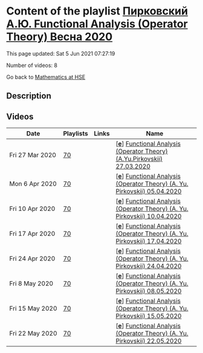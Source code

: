 # Content of the playlist [Пирковский А.Ю. Functional Analysis (Operator Theory)  Весна 2020](https://youtube.com/playlist?list=PLq3E5oubNNoBq6glJKdynm-p3UM1bYR21)

This page updated: Sat 5 Jun 2021 07:27:19

Number of videos: 8

Go back to [Mathematics at HSE](./README.md)

## Description



## Videos

|Date|Playlists|Links|Name|
|---|---|---|---|
| Fri&nbsp;27&nbsp;Mar&nbsp;2020 | [70](./playlists/70.md "Пирковский А.Ю. Functional Analysis (Operator Theory)  Весна 2020") |  | [[**e**](https://studio.youtube.com/video/a9P-LnwzM2Q/edit)] [Functional Analysis (Operator Theory) (A.Yu.Pirkovskii) 27.03.2020](https://youtube.com/watch?v=a9P-LnwzM2Q&list=PLq3E5oubNNoBq6glJKdynm-p3UM1bYR21 "Функциональный анализ (теория операторов) (А.Ю.Пирковский) Видеозапись 1-ая") |
| Mon&nbsp;6&nbsp;Apr&nbsp;2020 | [70](./playlists/70.md "Пирковский А.Ю. Functional Analysis (Operator Theory)  Весна 2020") |  | [[**e**](https://studio.youtube.com/video/L83wKiUApiQ/edit)] [Functional Analysis (Operator Theory) (A. Yu. Pirkovskii) 05.04.2020](https://youtube.com/watch?v=L83wKiUApiQ&list=PLq3E5oubNNoBq6glJKdynm-p3UM1bYR21 "") |
| Fri&nbsp;10&nbsp;Apr&nbsp;2020 | [70](./playlists/70.md "Пирковский А.Ю. Functional Analysis (Operator Theory)  Весна 2020") |  | [[**e**](https://studio.youtube.com/video/aX_liRLMLb8/edit)] [Functional Analysis (Operator Theory) (A. Yu. Pirkovskii) 10.04.2020](https://youtube.com/watch?v=aX_liRLMLb8&list=PLq3E5oubNNoBq6glJKdynm-p3UM1bYR21 "") |
| Fri&nbsp;17&nbsp;Apr&nbsp;2020 | [70](./playlists/70.md "Пирковский А.Ю. Functional Analysis (Operator Theory)  Весна 2020") |  | [[**e**](https://studio.youtube.com/video/Erq3mRj2tdU/edit)] [Functional Analysis (Operator Theory) (A. Yu. Pirkovskii) 17.04.2020](https://youtube.com/watch?v=Erq3mRj2tdU&list=PLq3E5oubNNoBq6glJKdynm-p3UM1bYR21 "") |
| Fri&nbsp;24&nbsp;Apr&nbsp;2020 | [70](./playlists/70.md "Пирковский А.Ю. Functional Analysis (Operator Theory)  Весна 2020") |  | [[**e**](https://studio.youtube.com/video/x94R4D2GeFg/edit)] [Functional Analysis (Operator Theory) (A. Yu. Pirkovskii) 24.04.2020](https://youtube.com/watch?v=x94R4D2GeFg&list=PLq3E5oubNNoBq6glJKdynm-p3UM1bYR21 "") |
| Fri&nbsp;8&nbsp;May&nbsp;2020 | [70](./playlists/70.md "Пирковский А.Ю. Functional Analysis (Operator Theory)  Весна 2020") |  | [[**e**](https://studio.youtube.com/video/QVev3E_W5W0/edit)] [Functional Analysis (Operator Theory) (A. Yu. Pirkovskii) 08.05.2020](https://youtube.com/watch?v=QVev3E_W5W0&list=PLq3E5oubNNoBq6glJKdynm-p3UM1bYR21 "") |
| Fri&nbsp;15&nbsp;May&nbsp;2020 | [70](./playlists/70.md "Пирковский А.Ю. Functional Analysis (Operator Theory)  Весна 2020") |  | [[**e**](https://studio.youtube.com/video/og3M7VEoj60/edit)] [Functional Analysis (Operator Theory) (A. Yu. Pirkovskii) 15.05.2020](https://youtube.com/watch?v=og3M7VEoj60&list=PLq3E5oubNNoBq6glJKdynm-p3UM1bYR21 "") |
| Fri&nbsp;22&nbsp;May&nbsp;2020 | [70](./playlists/70.md "Пирковский А.Ю. Functional Analysis (Operator Theory)  Весна 2020") |  | [[**e**](https://studio.youtube.com/video/1mSgEm8IJN8/edit)] [Functional Analysis (Operator Theory) (A. Yu. Pirkovskii) 22.05.2020](https://youtube.com/watch?v=1mSgEm8IJN8&list=PLq3E5oubNNoBq6glJKdynm-p3UM1bYR21 "") |
